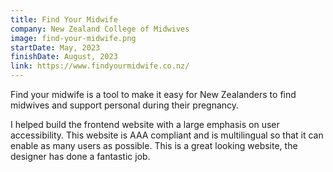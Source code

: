```yaml
---
title: Find Your Midwife
company: New Zealand College of Midwives
image: find-your-midwife.png
startDate: May, 2023
finishDate: August, 2023
link: https://www.findyourmidwife.co.nz/
---
```


Find your midwife is a tool to make it easy for New Zealanders to find midwives and support personal during their pregnancy.

I helped build the frontend website with a large emphasis on user accessibility. This website is AAA compliant and is multilingual so that it can enable as many users as possible. This is a great looking website, the designer has done a fantastic job.
